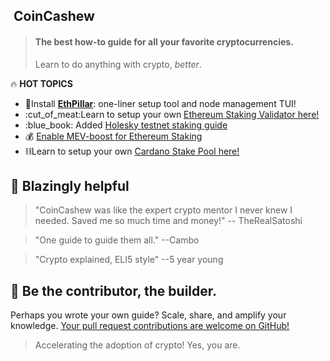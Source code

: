 ## <img src=".gitbook/assets/160.png" alt="" data-size="line"> CoinCashew

> #### The best how-to guide for all your favorite cryptocurrencies.
>
> Learn to do anything with crypto, _better_.

:fire: **HOT TOPICS**

* :pill:Install [**EthPillar**](coins/overview-eth/ethpillar.md): one-liner setup tool and node management TUI!
* :cut\_of\_meat:Learn to setup your own [Ethereum Staking Validator here!](coins/overview-eth/guide-or-how-to-setup-a-validator-on-eth2-mainnet/)
* :blue\_book: Added [Holesky testnet staking guide](coins/overview-eth/testnet-holesky-validator/)
* :moneybag: [Enable MEV-boost for Ethereum Staking](coins/overview-eth/mev-boost/)
* :chains:Learn to setup your own [Cardano Stake Pool here!](coins/overview-ada/guide-how-to-build-a-haskell-stakepool-node/)

## :robot: Blazingly helpful

> "CoinCashew was like the expert crypto mentor I never knew I needed. Saved me so much time and money!" -- TheRealSatoshi

> "One guide to guide them all." --Cambo

> "Crypto explained, ELI5 style" --5 year young

## :dart: Be the contributor, the builder.

Perhaps you wrote your own guide? Scale, share, and amplify your knowledge. [Your pull request contributions are welcome on GitHub!](contact-us/contributing/)

> Accelerating the adoption of crypto! Yes, you are.
